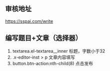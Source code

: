 ## 审核地址
https://sspai.com/write

## 编写题目+文章（选择器）
1. textarea.el-textarea__inner
标题，字数小于32
2. .x-editor-inst > p
文章内容填写
3. button.btn-action:nth-child(8)
点击发布